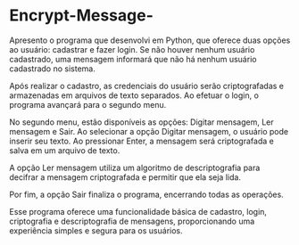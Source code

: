 # Encrypt-Message-

Apresento o programa que desenvolvi em Python, que oferece duas opções ao usuário: cadastrar e fazer login. Se não houver nenhum usuário cadastrado, uma mensagem informará que não há nenhum usuário cadastrado no sistema.

Após realizar o cadastro, as credenciais do usuário serão criptografadas e armazenadas em arquivos de texto separados. Ao efetuar o login, o programa avançará para o segundo menu.

No segundo menu, estão disponíveis as opções: Digitar mensagem, Ler mensagem e Sair. Ao selecionar a opção Digitar mensagem, o usuário pode inserir seu texto. Ao pressionar Enter, a mensagem será criptografada e salva em um arquivo de texto.

A opção Ler mensagem utiliza um algoritmo de descriptografia para decifrar a mensagem criptografada e permitir que ela seja lida.

Por fim, a opção Sair finaliza o programa, encerrando todas as operações.

Esse programa oferece uma funcionalidade básica de cadastro, login, criptografia e descriptografia de mensagens, proporcionando uma experiência simples e segura para os usuários.
